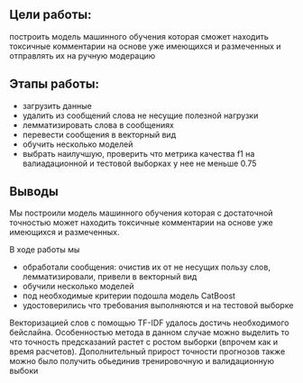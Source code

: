 ## Цели работы:
построить модель машинного обучения которая сможет находить токсичные комментарии на основе уже имеющихся и размеченных и отправлять их на ручную модерацию

## Этапы работы:
* загрузить данные
* удалить из сообщений слова не несущие полезной нагрузки
* лемматизировать слова в сообщениях
* перевести сообщения в векторный вид
* обучить несколько моделей
* выбрать наилучшую, проверить что метрика качества f1 на валиадационной и тестовой выборках у нее не меньше 0.75


## Выводы
  Мы построили модель машинного обучения которая с достаточной точностью может находить токсичные комментарии на основе уже имеющихся и размеченных.

В ходе работы мы
* обработали сообщения: очистив их от не несущих пользу слов, лемматизировали, привели в векторный вид
* обучили несколько моделей
* под необходимые критерии подошла модель CatBoost
* удостоверились что требования выполняются и на тестовой выборке

Векторизацией слов с помощью TF-IDF удалось достичь необходимого бейслайна. Особенностью метода в данном случае можно выделить то что точность предсказаний растет с ростом выборки (впрочем как и время расчетов). Дополнительный прирост точности прогнозов также можно было получить обьединив тренировочную и валидационную выбоки
